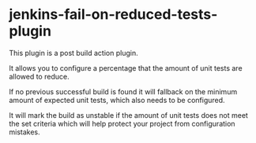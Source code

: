 # jenkins-fail-on-reduced-tests-plugin
This plugin is a post build action plugin.

It allows you to configure a percentage that the amount of unit tests are allowed to reduce.

If no previous successful build is found it will fallback on the minimum amount of expected unit tests, which also needs to be configured.

It will mark the build as unstable if the amount of unit tests does not meet the set criteria which will help protect your project from configuration mistakes.
